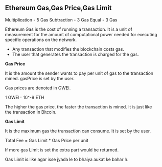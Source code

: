 ## Ethereum Gas,Gas Price,Gas Limit

Multiplication - 5 Gas
Subtraction - 3 Gas
Equal - 3 Gas

Ethereum Gas is the cost of running a transaction. It is a unit of measurement for the amount of computational power needed for executing specific operations on the network.

- Any transaction that modifies the blockchain costs gas.
- The user that generates the transaction is charged for the gas.

**Gas Price**

It is the amount the sender wants to pay per unit of gas to the transaction mined. gasPrice is set by the user.

Gas prices are denoted in GWEI. 

1 GWEI= 10^-9 ETH

The higher the gas price, the faster the transaction is mined. It is just like the transaction in Bitcoin.

**Gas Limit**

It is the maximum gas the transaction can consume. It is set by the user.  

Total Fee = Gas Limit * Gas Price per unit

If more gas Limit is set the extra part would be returned.

Gas Limit is like agar isse jyada le to bhaiya aukat ke bahar h.